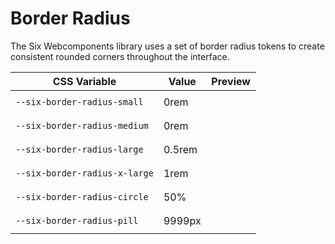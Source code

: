 # Border Radius

The Six Webcomponents library uses a set of border radius tokens to create consistent rounded
corners throughout the interface.

| CSS Variable                  | Value  | Preview                                                                                                                              |
| ----------------------------- | ------ | ------------------------------------------------------------------------------------------------------------------------------------ |
| `--six-border-radius-small`   | 0rem   | <div class="example" style="width: 4rem; height: 2rem; background-color: var(--six-color-action-500); border-radius: 0rem;"></div>   |
| `--six-border-radius-medium`  | 0rem   | <div class="example" style="width: 4rem; height: 2rem; background-color: var(--six-color-action-500); border-radius: 0rem;"></div>   |
| `--six-border-radius-large`   | 0.5rem | <div class="example" style="width: 4rem; height: 2rem; background-color: var(--six-color-action-500); border-radius: 0.5rem;"></div> |
| `--six-border-radius-x-large` | 1rem   | <div class="example" style="width: 4rem; height: 2rem; background-color: var(--six-color-action-500); border-radius: 1rem;"></div>   |
| `--six-border-radius-circle`  | 50%    | <div class="example" style="width: 2rem; height: 2rem; background-color: var(--six-color-action-500); border-radius: 50%;"></div>    |
| `--six-border-radius-pill`    | 9999px | <div class="example" style="width: 4rem; height: 2rem; background-color: var(--six-color-action-500); border-radius: 9999px;"></div> |
